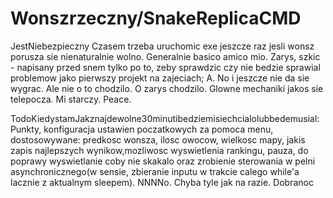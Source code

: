 # Wonszrzeczny/SnakeReplicaCMD
JestNiebezpieczny
Czasem trzeba uruchomic exe jeszcze raz jesli wonsz porusza sie nienaturalnie wolno. 
Generalnie basico amico mio. Zarys, szkic - napisany przed snem tylko po to, zeby sprawdzic czy nie bedzie sprawial problemow jako pierwszy projekt na zajeciach;
A. No i jeszcze nie da sie wygrac. Ale nie o to chodzilo. O zarys chodzilo. Glowne mechaniki jakos sie telepocza. Mi starczy. Peace.

TodoKiedystamJakznajdewolne30minutibedziemisiechcialolubbedemusial:
Punkty, konfiguracja ustawien poczatkowych za pomoca menu, dostosowywane: predkosc wonsza, ilosc owocow, wielkosc mapy, jakis zapis najlepszych wynikow,mozliwosc wyswietlenia rankingu, pauza, do poprawy wyswietlanie coby nie skakalo oraz zrobienie sterowania w pelni asynchronicznego(w sensie, zbieranie inputu w trakcie calego while'a lacznie z aktualnym sleepem). NNNNo. Chyba tyle jak na razie. Dobranoc
